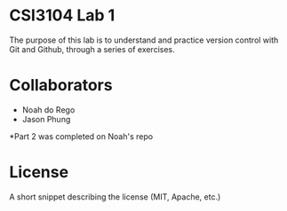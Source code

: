# CSI3104 Lab 1

The purpose of this lab is to understand and practice version control with Git and Github, through a series of exercises.

# Collaborators

- Noah do Rego
- Jason Phung

*Part 2 was completed on Noah's repo

# License

A short snippet describing the license (MIT, Apache, etc.)
